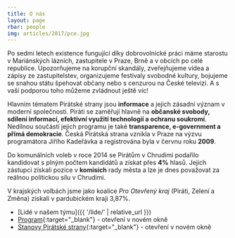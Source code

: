 ```yaml
---
title: O nás
layout: page
rbar: people
img: articles/2017/pce.jpg
---
```


Po sedmi letech existence fungující díky dobrovolnické práci máme starostu v Mariánských lázních, zastupitele v Praze, Brně a v obcích po celé republice. Upozorňujeme na korupční skandály, zveřejňujeme videa a zápisy ze zastupitelstev, organizujeme festivaly svobodné kultury, bojujeme se snahou státu špehovat občany nebo s cenzurou na České televizi. A s vaší podporou toho můžeme zvládnout ještě víc!

Hlavním tématem Pirátské strany jsou **informace** a jejich zásadní význam v moderní společnosti. Piráti se zaměřují hlavně na **občanské svobody, sdílení informací, efektivní využití technologií a ochranu soukromí**. Nedílnou součástí jejich programu je také **transparence, e-government a přímá demokracie**. Česká Pirátská strana vznikla v Praze na výzvu programátora Jiřího Kadeřávka a registrována byla v červnu roku **2009**.


Do komunálních voleb v roce 2014 se Pirátům v Chrudimi podařilo kandidovat s plným počtem kandidátů a získat přes **4%** hlasů. Jejich zástupci získali pozice v **komisích** rady města a lze je dnes považovat za reálnou politickou sílu v Chrudimi.

V krajských volbách jsme jako koalice *Pro Otevřený kraj* (Piráti, Zelení a Změna) získali v pardubickém kraji 3,87%.


* [Lidé v našem týmu]({{ '/lide/' | relative_url }})
* [Program](https://www.pirati.cz/program/){:target="_blank"} - otevření v novém okně
* [Stanovy Pirátské strany](https://www.pirati.cz/o-nas/stanovy.html){:target="_blank"} - otevření v novém okně

